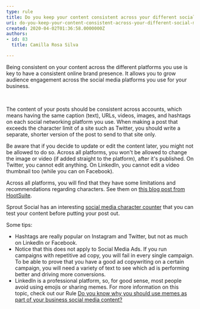 ```yaml
---
type: rule
title: Do you keep your content consistent across your different social media platforms?
uri: do-you-keep-your-content-consistent-across-your-different-social-media-platforms
created: 2020-04-02T01:36:58.0000000Z
authors:
- id: 83
  title: Camilla Rosa Silva

---
```




<span class='intro'> Being consistent on your content across the different platforms you use is key to have a consistent online&#160;brand presence. It allows you to grow audience engagement across the&#160;social media platforms you use for your business.<br><div><br></div> </span>

<p>​​​The content of your posts should be consistent&#160;across accounts, which means having the same&#160;caption (text),&#160;URLs, videos, images, and hashtags on each social networking&#160;platform you use.&#160;When making a post that exceeds the character limit of a site such as Twitter, you should write a separate, shorter version of the post to send to that site only.&#160;​<br></p><p>Be aware that if you decide to update or edit the content later, you might not be allowed to do so. Across all platforms, you won't be allowed to change the image or video (if added straight to the platform),&#160;after it's published.&#160;On Twitter, you cannot edit anything. On LinkedIn, you cannot edit&#160;a video thumbnail&#160;too (while you can on Facebook).&#160;</p><p>Across all platforms, you will find that they&#160;have some limitations and recommendations regarding characters. See them on <a href="https&#58;//blog.hootsuite.com/ideal-social-media-post-length/">this blog post from HootSuite</a>.<br></p><p>​Sprout Social has an interesting&#160;<a href="https&#58;//sproutsocial.com/insights/social-media-character-counter/">social media character counter</a> that you can test your content before putting your post out.</p><p>Some tips&#58;<br></p><ul><li>Hashtags are really&#160;popular on Instagram and Twitter, but not as much on LinkedIn or Facebook.<br></li><li>Notice that this does not apply to Social Media Ads. If you run campaigns with repetitive ad copy, you will fail in every single campaign. To be able to prove that you have a good ad copywriting on a certain campaign, you will&#160;need a variety of text&#160;to see which ad is performing better and driving more conversions.<br></li><li>LinkedIn is a professional platform, so, for good sense, most people avoid using emojis or sharing memes. For more information on this topic, check out our Rule&#160;<a href="/_layouts/15/FIXUPREDIRECT.ASPX?WebId=3dfc0e07-e23a-4cbb-aac2-e778b71166a2&amp;TermSetId=07da3ddf-0924-4cd2-a6d4-a4809ae20160&amp;TermId=a79d64e4-ed1b-441a-9db1-95e1777c7b12">Do you know why you should use memes as part of your business social media content?​</a></li></ul><p></p><p>​<br></p>


